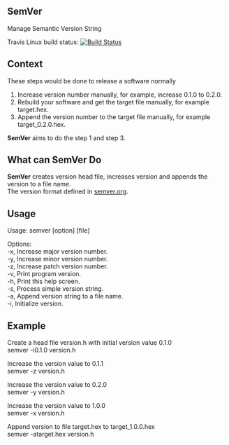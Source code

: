 ## SemVer
Manage Semantic Version String

Travis Linux build status:
[![Build Status](https://travis-ci.org/semver/semver.png?branch=master)](https://travis-ci.org/hyller/semver)


## Context
These steps would be done to release a software normally  
1) Increase version number manually, for example, increase 0.1.0 to 0.2.0.  
2) Rebuild your software and get the target file manually, for example target.hex.  
3) Append the version number to the target file manually, for example target_0.2.0.hex.  

**SemVer** aims to do the step 1 and step 3.


## What can SemVer Do

**SemVer** creates version head file, increases version and appends the version to a file name.  
The version format defined in [semver.org](http://semver.org).  


## Usage

Usage: semver [option] [file]  
  
Options:  
-x,  Increase major version number.  
-y,  Increase minor version number.  
-z,  Increase patch version number.  
-v,  Print program version.  
-h,  Print this help screen.  
-s,  Process simple version string.  
-a,  Append version string to a file name.  
-i,  Initialize version. 

## Example

Create a head file version.h with initial version value 0.1.0  
	semver -i0.1.0 version.h

Increase the version value to 0.1.1  
	semver -z version.h

Increase the version value to 0.2.0  
	semver -y version.h

Increase the version value to 1.0.0  
	semver -x version.h

Append version to file target.hex to target_1.0.0.hex  
	semver -atarget.hex version.h




